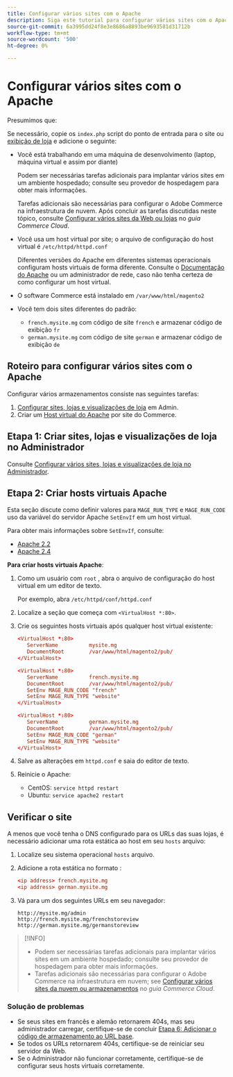```yaml
---
title: Configurar vários sites com o Apache
description: Siga este tutorial para configurar vários sites com o Apache.
source-git-commit: 6a3995dd24f8e3e8686a8893be9693581d31712b
workflow-type: tm+mt
source-wordcount: '500'
ht-degree: 0%

---
```



# Configurar vários sites com o Apache

Presumimos que:

Se necessário, copie os `index.php` script do ponto de entrada para o site ou [exibição de loja](https://glossary.magento.com/store-view) e adicione o seguinte:

- Você está trabalhando em uma máquina de desenvolvimento (laptop, máquina virtual e assim por diante)

   Podem ser necessárias tarefas adicionais para implantar vários sites em um ambiente hospedado; consulte seu provedor de hospedagem para obter mais informações.

   Tarefas adicionais são necessárias para configurar o Adobe Commerce na infraestrutura de nuvem. Após concluir as tarefas discutidas neste tópico, consulte [Configurar vários sites da Web ou lojas](https://devdocs.magento.com/cloud/project/project-multi-sites.html) no _guia Commerce Cloud_.

- Você usa um host virtual por site; o arquivo de configuração do host virtual é `/etc/httpd/httpd.conf`

   Diferentes versões do Apache em diferentes sistemas operacionais configuram hosts virtuais de forma diferente. Consulte o [Documentação do Apache](https://httpd.apache.org/docs/2.4/vhosts) ou um administrador de rede, caso não tenha certeza de como configurar um host virtual.

- O software Commerce está instalado em `/var/www/html/magento2`
- Você tem dois sites diferentes do padrão:

   - `french.mysite.mg` com código de site `french` e armazenar código de exibição `fr`
   - `german.mysite.mg` com código de site `german` e armazenar código de exibição `de`

## Roteiro para configurar vários sites com o Apache

Configurar vários armazenamentos consiste nas seguintes tarefas:

1. [Configurar sites, lojas e visualizações de loja](ms-admin.md) em Admin.
1. Criar um [Host virtual do Apache](#step-2-create-apache-virtual-hosts) por site do Commerce.

## Etapa 1: Criar sites, lojas e visualizações de loja no Administrador

Consulte [Configurar vários sites, lojas e visualizações de loja no Administrador](ms-admin.md).

## Etapa 2: Criar hosts virtuais Apache

Esta seção discute como definir valores para `MAGE_RUN_TYPE` e `MAGE_RUN_CODE` uso da variável do servidor Apache `SetEnvIf` em um host virtual.

Para obter mais informações sobre `SetEnvIf`, consulte:

- [Apache 2.2](https://httpd.apache.org/docs/2.2/mod/mod_setenvif.html)
- [Apache 2.4](https://httpd.apache.org/docs/2.4/mod/mod_setenvif.html)

**Para criar hosts virtuais Apache**:

1. Como um usuário com `root` , abra o arquivo de configuração do host virtual em um editor de texto.

   Por exemplo, abra `/etc/httpd/conf/httpd.conf`

1. Localize a seção que começa com `<VirtualHost *:80>`.
1. Crie os seguintes hosts virtuais após qualquer host virtual existente:

   ```conf
   <VirtualHost *:80>
      ServerName          mysite.mg
      DocumentRoot        /var/www/html/magento2/pub/
   </VirtualHost>
   
   <VirtualHost *:80>
      ServerName          french.mysite.mg
      DocumentRoot        /var/www/html/magento2/pub/
      SetEnv MAGE_RUN_CODE "french"
      SetEnv MAGE_RUN_TYPE "website"
   </VirtualHost>
   
   <VirtualHost *:80>
      ServerName          german.mysite.mg
      DocumentRoot        /var/www/html/magento2/pub/
      SetEnv MAGE_RUN_CODE "german"
      SetEnv MAGE_RUN_TYPE "website"
   </VirtualHost>
   ```

1. Salve as alterações em `httpd.conf` e saia do editor de texto.
1. Reinicie o Apache:

   - CentOS: `service httpd restart`
   - Ubuntu: `service apache2 restart`

## Verificar o site

A menos que você tenha o DNS configurado para os URLs das suas lojas, é necessário adicionar uma rota estática ao host em seu `hosts` arquivo:

1. Localize seu sistema operacional `hosts` arquivo.
1. Adicione a rota estática no formato :

   ```conf
   <ip address> french.mysite.mg
   <ip address> german.mysite.mg
   ```

1. Vá para um dos seguintes URLs em seu navegador:

   ```http
   http://mysite.mg/admin
   http://french.mysite.mg/frenchstoreview
   http://german.mysite.mg/germanstoreview
   ```

>[!INFO]
>
>- Podem ser necessárias tarefas adicionais para implantar vários sites em um ambiente hospedado; consulte seu provedor de hospedagem para obter mais informações.
>- Tarefas adicionais são necessárias para configurar o Adobe Commerce na infraestrutura em nuvem; see [Configurar vários sites da nuvem ou armazenamentos](https://devdocs.magento.com/cloud/project/project-multi-sites.html) no _guia Commerce Cloud_.


### Solução de problemas

- Se seus sites em francês e alemão retornarem 404s, mas seu administrador carregar, certifique-se de concluir [Etapa 6: Adicionar o código de armazenamento ao URL base](ms-admin.md#step-6-add-the-store-code-to-the-base-url).
- Se todos os URLs retornarem 404s, certifique-se de reiniciar seu servidor da Web.
- Se o Administrador não funcionar corretamente, certifique-se de configurar seus hosts virtuais corretamente.
